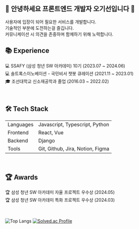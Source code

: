 <h2>🌱 안녕하세요 프론트엔드 개발자 오기선입니다 👋</h2>
사용자에 입장이 되어 필요한 서비스를 개발합니다.<br />
기술적인 부분에 도전하는걸 즐깁니다.<br />
커뮤니케이션 시 의견을 존중하며 함께하기 위해 노력합니다.

## 📚 Experience
💻 SSAFY (삼성 청년 SW 아카데미) 10기 (2023.07 ~ 2024.06)<br />
💻 솔트록스이노베이션 - 국민비서 챗봇 큐레이션 (2021.11 ~ 2023.01)  
🎓 조선대학교 신소재공학과 졸업 (2016.03 ~ 2022.02) 

<br />

## 🛠️ Tech Stack

<table>
  <tr>
    <td>Languages</td>
    <td>Javascript, Typescript, Python</td>
  </tr>
  <tr>
    <td>Frontend</td>
    <td>React, Vue</td>
  </tr>
  <tr>
    <td>Backend</td>
    <td>Django</td>
  </tr>
  <tr>
    <td>Tools</td>
    <td>Git, Github, Jira, Notion, Figma  </td>
  </tr>
</table>

<br />

## 🏆 Awards
🏆 삼성 청년 SW 아카데미 자율 프로젝트 우수상 (2024.05)  
🏆 삼성 청년 SW 아카데미 특화 프로젝트 우수상 (2024.03)  

<br />

  ![Top Langs](https://github-readme-stats.vercel.app/api/top-langs/?username=gisun55555&layout=compact)
  [![Solved.ac Profile](http://mazassumnida.wtf/api/v2/generate_badge?boj=pakox123)](https://solved.ac/pakox123/)
